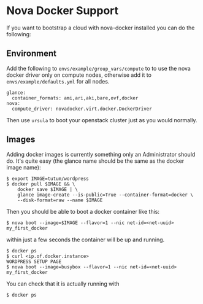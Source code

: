 Nova Docker Support
===================

If you want to bootstrap a cloud with nova-docker installed you can do the following:

Environment
-----------

Add the following to `envs/example/group_vars/compute` to to use the nova docker driver only on compute nodes, otherwise add it to `envs/example/defaults.yml` for all nodes.

```
glance:
  container_formats: ami,ari,aki,bare,ovf,docker
nova:
  compute_driver: novadocker.virt.docker.DockerDriver
```

Then use `ursula` to boot your openstack cluster just as you would normally.

Images
------

Adding docker images is currently something only an Administrator should do.   It's quite easy (the glance name should be the same as the docker image name):

```
$ export IMAGE=tutum/wordpress
$ docker pull $IMAGE && \
    docker save $IMAGE | \
    glance image-create --is-public=True --container-format=docker \
    --disk-format=raw --name $IMAGE
```

Then you should be able to boot a docker container like this:

```
$ nova boot --image=$IMAGE --flavor=1 --nic net-id=<net-uuid> my_first_docker
```

within just a few seconds the container will be up and running.

```
$ docker ps
$ curl <ip.of.docker.instance>
WORDPRESS SETUP PAGE
$ nova boot --image=busybox --flavor=1 --nic net-id=<net-uuid> my_first_docker
```

You can check that it is actually running with

```
$ docker ps
```
